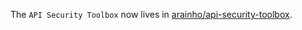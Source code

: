 The `API Security Toolbox` now lives in [arainho/api-security-toolbox](https://github.com/arainho/api-security-toolbox).

